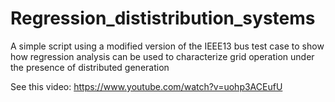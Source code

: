 # Regression_dististribution_systems
A simple script using a modified version of the IEEE13 bus test case to show how regression analysis can be used to characterize grid operation under the presence of distributed generation

See this video: https://www.youtube.com/watch?v=uohp3ACEufU
